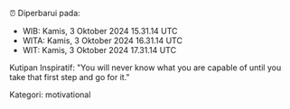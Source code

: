 ⏰ Diperbarui pada:
- WIB: Kamis, 3 Oktober 2024 15.31.14 UTC
- WITA: Kamis, 3 Oktober 2024 16.31.14 UTC
- WIT: Kamis, 3 Oktober 2024 17.31.14 UTC

Kutipan Inspiratif:
"You will never know what you are capable of until you take that first step and go for it."


Kategori: motivational

